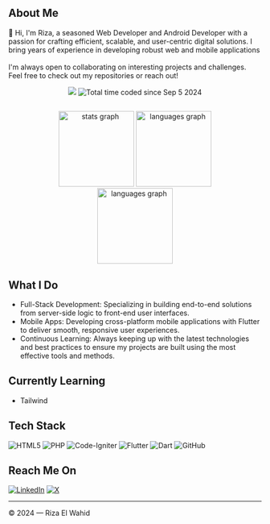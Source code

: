 ## About Me
👋 Hi, I'm Riza, a seasoned Web Developer and Android Developer with a passion for crafting efficient, scalable, and user-centric digital solutions. I bring years of experience in developing robust web and mobile applications<br><br>I'm always open to collaborating on interesting projects and challenges. Feel free to check out my repositories or reach out!

<p align="center">
  <img src="https://komarev.com/ghpvc/?username=rizaelwahid&color=green" />
  <img src="https://wakatime.com/badge/user/8a366a1f-517c-41a4-970a-a5a0aa6abcfe.svg" alt="Total time coded since Sep 5 2024" />
</p>

##
<div align="center">
  <img src="https://github-readme-stats.vercel.app/api?username=rizaelwahid&theme=tokyonight&hide_border=true&include_all_commits=true&count_private=true" height="150" alt="stats graph"  />
  <img src="https://github-readme-stats.vercel.app/api/top-langs/?username=rizaelwahid&theme=tokyonight&hide_border=true&include_all_commits=true&count_private=true&layout=compact" height="150" alt="languages graph"  />
</div>

<div align="center">
  <img src="https://github-readme-streak-stats.herokuapp.com/?user=rizaelwahid&theme=tokyonight&hide_border=true" height="150" alt="languages graph"  />
</div>

## What I Do
* Full-Stack Development: Specializing in building end-to-end solutions from server-side logic to front-end user interfaces.
* Mobile Apps: Developing cross-platform mobile applications with Flutter to deliver smooth, responsive user experiences.
* Continuous Learning: Always keeping up with the latest technologies and best practices to ensure my projects are built using the most effective tools and methods.

## Currently Learning
* Tailwind

## Tech Stack
![HTML5](https://img.shields.io/badge/html5-%23E34F26.svg?style=flat&logo=html5&logoColor=white) ![PHP](https://img.shields.io/badge/php-%23777BB4.svg?style=flat&logo=php&logoColor=white) ![Code-Igniter](https://img.shields.io/badge/CodeIgniter-%23EF4223.svg?style=flat&logo=codeIgniter&logoColor=white) ![Flutter](https://img.shields.io/badge/Flutter-%2302569B.svg?style=flat&logo=Flutter&logoColor=white) ![Dart](https://img.shields.io/badge/dart-%230175C2.svg?style=flat&logo=dart&logoColor=white) ![GitHub](https://img.shields.io/badge/github-%23121011.svg?style=flat&logo=github&logoColor=white)

## Reach Me On
[![LinkedIn](https://img.shields.io/badge/LinkedIn-%230077B5.svg?logo=linkedin&logoColor=white)](https://linkedin.com/in/rizaelwahid) [![X](https://img.shields.io/badge/X-black.svg?logo=X&logoColor=white)](https://x.com/rizaelwahid) 

---
© 2024 — Riza El Wahid
